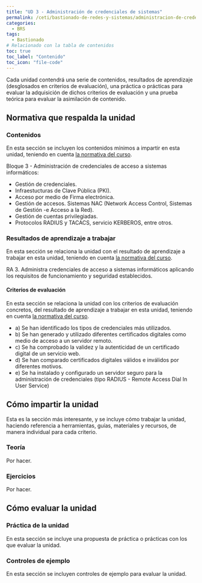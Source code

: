 ```yaml
---
title: "UD 3 - Administración de credenciales de sistemas"
permalink: /ceti/bastionado-de-redes-y-sistemas/administracion-de-credenciales-de-sistemas
categories:
  - BRS
tags:
  - Bastionado
# Relacionado con la tabla de contenidos
toc: true
toc_label: "Contenido"
toc_icon: "file-code"
---
```


Cada unidad contendrá una serie de contenidos, resultados de aprendizaje (desglosados en criterios de evaluación), una práctica o prácticas para evaluar la adquisición de dichos criterios de evaluación y una prueba teórica para evaluar la asimilación de contenido.

## Normativa que respalda la unidad

### Contenidos

En esta sección se incluyen los contenidos mínimos a impartir en esta unidad, teniendo en cuenta [la normativa del curso](https://www.boe.es/diario_boe/txt.php?id=BOE-A-2020-4963).

Bloque 3 - Administración de credenciales de acceso a sistemas informáticos:

- Gestión de credenciales.
- Infraestucturas de Clave Pública (PKI).
- Acceso por medio de Firma electrónica.
- Gestión de accesos. Sistemas NAC (Network Access Control, Sistemas de Gestión
  -e Acceso a la Red).
- Gestión de cuentas privilegiadas.
- Protocolos RADIUS y TACACS, servicio KERBEROS, entre otros.

### Resultados de aprendizaje a trabajar

En esta sección se relaciona la unidad con el resultado de aprendizaje a trabajar en esta unidad, teniendo en cuenta [la normativa del curso](https://www.boe.es/diario_boe/txt.php?id=BOE-A-2020-4963).

RA 3. Administra credenciales de acceso a sistemas informáticos aplicando los requisitos de funcionamiento y seguridad establecidos.

#### Criterios de evaluación

En esta sección se relaciona la unidad con los criterios de evaluación concretos, del resultado de aprendizaje a trabajar en esta unidad, teniendo en cuenta [la normativa del curso](https://www.boe.es/diario_boe/txt.php?id=BOE-A-2020-4963).

- a) Se han identificado los tipos de credenciales más utilizados.
- b) Se han generado y utilizado diferentes certificados digitales como medio de acceso a un servidor remoto.
- c) Se ha comprobado la validez y la autenticidad de un certificado digital de un servicio web.
- d) Se han comparado certificados digitales válidos e inválidos por diferentes motivos.
- e) Se ha instalado y configurado un servidor seguro para la administración de credenciales (tipo RADIUS - Remote Access Dial In User Service)

## Cómo impartir la unidad

Esta es la sección más interesante, y se incluye cómo trabajar la unidad, haciendo referencia a herramientas, guías, materiales y recursos, de manera individual para cada criterio.

### Teoría

Por hacer.

### Ejercicios

Por hacer.

## Cómo evaluar la unidad

### Práctica de la unidad

En esta sección se incluye una propuesta de práctica o prácticas con los que evaluar la unidad.

### Controles de ejemplo

En esta sección se incluyen controles de ejemplo para evaluar la unidad.
